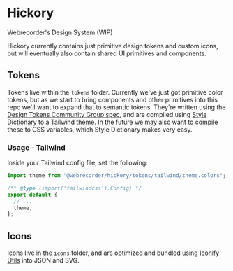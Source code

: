 # Hickory

Webrecorder's Design System (WIP)

Hickory currently contains just primitive design tokens and custom icons, but will eventually also contain shared UI primitives and components.

## Tokens

Tokens live within the `tokens` folder. Currently we've just got primitive color tokens, but as we start to bring components and other primitives into this repo we'll want to expand that to semantic tokens. They're written using the [Design Tokens Community Group spec](https://tr.designtokens.org/format/), and are compiled using [Style Dictionary](https://styledictionary.com/) to a Tailwind theme. In the future we may also want to compile these to CSS variables, which Style Dictionary makes very easy.

### Usage - Tailwind

Inside your Tailwind config file, set the following:

```js
import theme from "@webrecorder/hickory/tokens/tailwind/theme.colors";

/** @type {import('tailwindcss').Config} */
export default {
  // ...
  theme,
};
```

## Icons

Icons live in the `icons` folder, and are optimized and bundled using [Iconify Utils](https://iconify.design/docs/libraries/utils/) into JSON and SVG.
